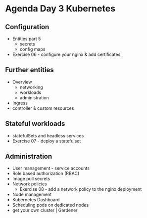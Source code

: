 # Agenda Day 3 Kubernetes

## Configuration
* Entities part 5
  * secrets
  * config maps
* Exercise 06 - configure your nginx & add certificates

## Further entities
* Overview
  * networking
  * workloads
  * administration
* Ingress
* controller & custom resources

## Stateful workloads
* statefulSets and headless services
* Exercise 07 - deploy a statefulset

## Administration
* User management - service accounts
* Role based authorization (RBAC)
* Image pull secrets
* Network policies
  * Exercise 08 - add a network policy to the nginx deployment
* Node management
* Kubernetes Dashboard
* Scheduling pods on dedicated nodes
* get your own cluster | Gardener
